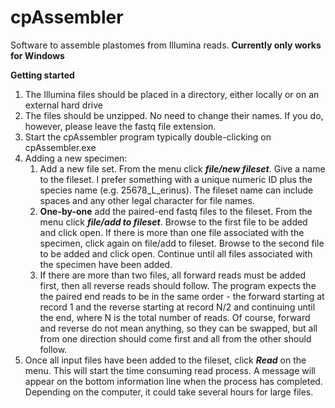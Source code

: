 # cpAssembler
Software to assemble plastomes from Illumina reads. 
<b>Currently only works for Windows</b>

<b>Getting started</b>

<ol>
<li>The Illumina files should be placed in a directory, either locally or on an external hard drive</li>
<li>The files should be unzipped. No need to change their names.  If you do, however, please leave the fastq file extension.</li>
<li>Start the cpAssembler program typically double-clicking on cpAssembler.exe</li>
<li>Adding a new specimen:
<ol>
  <li>Add a new file set. From the menu click <b><i>file/new fileset</i></b>. Give a name to the fileset.
  I prefer something with a unique numeric ID plus the species name (e.g. 25678_L_erinus). The
  fileset name can include spaces and any other legal character for file names.</li>
  <li><b>One-by-one</b> add the paired-end fastq files to the fileset. From the menu click <b><i>file/add to fileset</i></b>.
    Browse to the first file to be added and click open.  If there is more than one file associated
    with the specimen, click again on file/add to fileset. Browse to the second file to be added and click open.
    Continue until all files associated with the specimen have been added.
  <li>If there are more than two files, all forward reads must be added first, then all reverse reads should follow.
    The program expects the the paired end reads to be in the same order - the forward starting at record 1 and
    the reverse starting at record N/2 and continuing until the end, where N is the total number of reads.  
    Of course, forward and reverse do not mean anything, so they can be swapped, but all from one direction should 
    come first and all from the other should follow.
    </li>
</ol>
</li>
  <li>Once all input files have been added to the fileset, click <b><i>Read</i></b> on the menu.  
    This will start the time consuming read process.  A message will appear on the bottom information line
  when the process has completed.  Depending on the computer, it could take several hours for large files.</li>
</ol>
